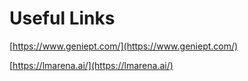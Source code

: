 # Useful Links

[https://www.geniept.com/](https://www.geniept.com/)

[https://lmarena.ai/](https://lmarena.ai/)